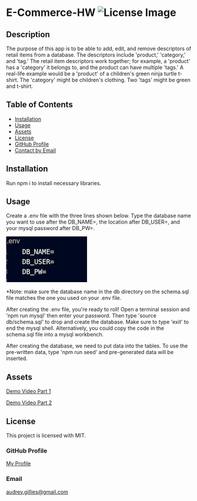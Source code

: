 # E-Commerce-HW ![License Image](https://img.shields.io/badge/license-MIT-blue)

## Description

The purpose of this app is to be able to add, edit, and remove descriptors of retail items from a database. The descriptors include 'product,' 'category,' and 'tag.' The retail item descriptors work together; for example, a 'product' has a 'category' it belongs to, and the product can have multiple 'tags.' A real-life example would be a 'product' of a children's green ninja turtle t-shirt. The 'category' might be children's clothing. Two 'tags' might be green and t-shirt.

## Table of Contents

- [Installation](#installation)
- [Usage](#usage)
- [Assets](#assets)
- [License](#license)
- [GitHub Profile](#github-profile)
- [Contact by Email](#email)

## Installation

Run npm i to install necessary libraries.

## Usage

Create a .env file with the three lines shown below. Type the database name you want to use after the DB_NAME=, the location after DB_USER=, and your mysql password after DB_PW=.

![Needed in Env File](./Images/envRequirements.png)

\*Note: make sure the database name in the db directory on the schema.sql file matches the one you used on your .env file.

After creating the .env file, you're ready to roll! Open a terminal session and 'npm run mysql' then enter your password. Then type 'source db/schema.sql' to drop and create the database. Make sure to type 'exit' to end the mysql shell. Alternatively, you could copy the code in the schema.sql file into a mysql workbench.

After creating the database, we need to put data into the tables. To use the pre-written data, type 'npm run seed' and pre-generated data will be inserted.

## Assets

[Demo Video Part 1](https://drive.google.com/file/d/1J79HAS84JMJRuSxTL0i8jMq6tIvRDuTh/view?usp=sharing)

[Demo Video Part 2](https://drive.google.com/file/d/1nBhZ4-Qv5R3ucFc8DRheDtMthKHhG0iV/view?usp=sharing)

## License

This project is licensed with MIT.

### GitHub Profile

[My Profile](https://github.com/audrey-g37)

### Email

audrey.gillies@gmail.com
